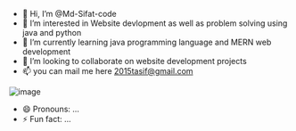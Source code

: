 - 👋 Hi, I’m @Md-Sifat-code
- 👀 I’m interested in Website devlopment as well as problem solving using java and python
- 🌱 I’m currently learning java programming language and MERN web development
- 💞️ I’m looking to collaborate on website development projects
- 📫 you can mail me here 2015tasif@gmail.com

![image](https://github.com/user-attachments/assets/655b70a0-b997-4a9d-baf7-8f9e7d9f0a16)



- 😄 Pronouns: ...
- ⚡ Fun fact: ...

<!---
Md-Sifat-code/Md-Sifat-code is a ✨ special ✨ repository because its `README.md` (this file) appears on your GitHub profile.
You can click the Preview link to take a look at your changes.
--->
